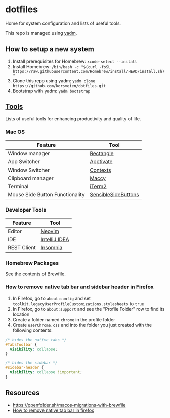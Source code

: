 # dotfiles

Home for system configuration and lists of useful tools.

This repo is managed using [yadm](https://yadm.io/).

## How to setup a new system

1. Install prerequisites for Homebrew: `xcode-select --install`
2. Install Homebrew: `/bin/bash -c "$(curl -fsSL https://raw.githubusercontent.com/Homebrew/install/HEAD/install.sh)"`
3. Clone this repo using yadm: `yadm clone https://github.com/korsveien/dotfiles.git`
4. Bootstrap with yadm: `yadm bootstrap`

## [Tools](Tools)

Lists of useful tools for enhancing productivity and quality of life.

### Mac OS

| Feature                         | Tool                                                               |
| ------------------------------- | ------------------------------------------------------------------ |
| Window manager                  | [Rectangle](https://rectangleapp.com/)                             |
| App Switcher                    | [Apptivate](http://www.apptivateapp.com/)                          |
| Window Switcher                 | [Contexts](https://contexts.co/)                                   |
| Clipboard manager               | [Maccy](https://maccy.app/)                                        |
| Terminal                        | [iTerm2](https://iterm2.com)                                       |
| Mouse Side Button Functionality | [SensibleSideButtons](https://sensible-side-buttons.archagon.net/) |

### Developer Tools

| Feature     | Tool                                             |
| ----------- | ------------------------------------------------ |
| Editor      | [Neovim](https://neovim.io/)                     |
| IDE         | [IntelliJ IDEA](https://www.jetbrains.com/idea/) |
| REST Client | [Insomnia](https://insomnia.rest/)               |

### Homebrew Packages

See the contents of Brewfile.

### How to remove native tab bar and sidebar header in Firefox

1. In Firefox, go to `about:config` and set `toolkit.legacyUserProfileCustomizations.stylesheets` to `true`
2. In Firefox, go to `about:support` and see the "Profile Folder" row to find its location
3. Create a folder named `chrome` in the profile folder
4. Create `userChrome.css` and into the folder you just created with the following contents:

```css
/* hides the native tabs */
#TabsToolbar {
  visibility: collapse;
}

/* hides the sidebar */
#sidebar-header {
  visibility: collapse !important;
}
```

## Resources

- https://openfolder.sh/macos-migrations-with-brewfile
- [How to remove native tab bar in firefox](https://superuser.com/questions/1424478/can-i-hide-native-tabs-at-the-top-of-firefox)

